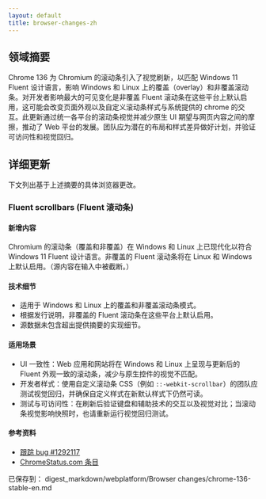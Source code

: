 ```yaml
---
layout: default
title: browser-changes-zh
---
```


## 领域摘要

Chrome 136 为 Chromium 的滚动条引入了视觉刷新，以匹配 Windows 11 Fluent 设计语言，影响 Windows 和 Linux 上的覆盖（overlay）和非覆盖滚动条。对开发者影响最大的可见变化是非覆盖 Fluent 滚动条在这些平台上默认启用，这可能会改变页面外观以及自定义滚动条样式与系统提供的 chrome 的交互。此更新通过统一各平台的滚动条视觉并减少原生 UI 期望与网页内容之间的摩擦，推动了 Web 平台的发展。团队应为潜在的布局和样式差异做好计划，并验证可访问性和视觉回归。

## 详细更新

下文列出基于上述摘要的具体浏览器更改。

### Fluent scrollbars (Fluent 滚动条)

#### 新增内容
Chromium 的滚动条（覆盖和非覆盖）在 Windows 和 Linux 上已现代化以符合 Windows 11 Fluent 设计语言。非覆盖的 Fluent 滚动条将在 Linux 和 Windows 上默认启用。（源内容在输入中被截断。）

#### 技术细节
- 适用于 Windows 和 Linux 上的覆盖和非覆盖滚动条模式。
- 根据发行说明，非覆盖的 Fluent 滚动条在这些平台上默认启用。
- 源数据未包含超出提供摘要的实现细节。

#### 适用场景
- UI 一致性：Web 应用和网站将在 Windows 和 Linux 上呈现与更新后的 Fluent 外观一致的滚动条，减少与原生控件的视觉不匹配。
- 开发者样式：使用自定义滚动条 CSS（例如 `::-webkit-scrollbar`）的团队应测试视觉回归，并确保自定义样式在新默认样式下仍然可读。
- 测试与可访问性：在刷新后验证键盘和辅助技术的交互以及视觉对比；当滚动条视觉影响快照时，也请重新运行视觉回归测试。

#### 参考资料
- [跟踪 bug #1292117](https://bugs.chromium.org/p/chromium/issues/detail?id=1292117)
- [ChromeStatus.com 条目](https://chromestatus.com/feature/5023688844812288)

已保存到： digest_markdown/webplatform/Browser changes/chrome-136-stable-en.md
